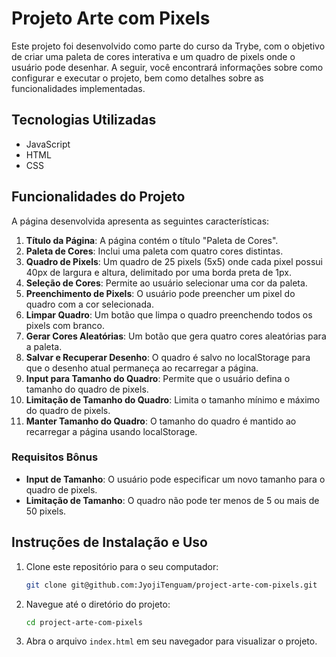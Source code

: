 # Projeto Arte com Pixels

Este projeto foi desenvolvido como parte do curso da Trybe, com o objetivo de criar uma paleta de cores interativa e um quadro de pixels onde o usuário pode desenhar. A seguir, você encontrará informações sobre como configurar e executar o projeto, bem como detalhes sobre as funcionalidades implementadas.

## Tecnologias Utilizadas

- JavaScript
- HTML
- CSS

## Funcionalidades do Projeto

A página desenvolvida apresenta as seguintes características:

1. **Título da Página**: A página contém o título "Paleta de Cores".
2. **Paleta de Cores**: Inclui uma paleta com quatro cores distintas.
3. **Quadro de Pixels**: Um quadro de 25 pixels (5x5) onde cada pixel possui 40px de largura e altura, delimitado por uma borda preta de 1px.
4. **Seleção de Cores**: Permite ao usuário selecionar uma cor da paleta.
5. **Preenchimento de Pixels**: O usuário pode preencher um pixel do quadro com a cor selecionada.
6. **Limpar Quadro**: Um botão que limpa o quadro preenchendo todos os pixels com branco.
7. **Gerar Cores Aleatórias**: Um botão que gera quatro cores aleatórias para a paleta.
8. **Salvar e Recuperar Desenho**: O quadro é salvo no localStorage para que o desenho atual permaneça ao recarregar a página.
9. **Input para Tamanho do Quadro**: Permite que o usuário defina o tamanho do quadro de pixels.
10. **Limitação de Tamanho do Quadro**: Limita o tamanho mínimo e máximo do quadro de pixels.
11. **Manter Tamanho do Quadro**: O tamanho do quadro é mantido ao recarregar a página usando localStorage.

### Requisitos Bônus

- **Input de Tamanho**: O usuário pode especificar um novo tamanho para o quadro de pixels.
- **Limitação de Tamanho**: O quadro não pode ter menos de 5 ou mais de 50 pixels.

## Instruções de Instalação e Uso

1. Clone este repositório para o seu computador:

    ```bash
    git clone git@github.com:JyojiTenguam/project-arte-com-pixels.git
    ```

2. Navegue até o diretório do projeto:

    ```bash
    cd project-arte-com-pixels
    ```

3. Abra o arquivo `index.html` em seu navegador para visualizar o projeto.

